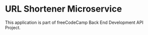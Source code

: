 # URL Shortener Microservice

This application is part of freeCodeCamp Back End Development API Project.
